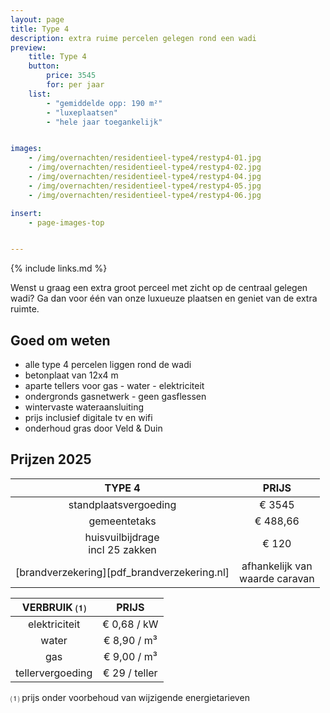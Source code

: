 ```yaml
---
layout: page
title: Type 4
description: extra ruime percelen gelegen rond een wadi
preview:
    title: Type 4
    button:
        price: 3545
        for: per jaar
    list:
        - "gemiddelde opp: 190 m²"
        - "luxeplaatsen"
        - "hele jaar toegankelijk"


images:
    - /img/overnachten/residentieel-type4/restyp4-01.jpg
    - /img/overnachten/residentieel-type4/restyp4-02.jpg
    - /img/overnachten/residentieel-type4/restyp4-04.jpg
    - /img/overnachten/residentieel-type4/restyp4-05.jpg
    - /img/overnachten/residentieel-type4/restyp4-06.jpg

insert:
    - page-images-top


---
```


{% include links.md %}

Wenst u graag een extra groot perceel met zicht op de centraal gelegen wadi? Ga dan voor één van onze luxueuze plaatsen en geniet van de extra ruimte.

## Goed om weten

- alle type 4 percelen liggen rond de wadi
- betonplaat van 12x4 m
- aparte tellers voor gas - water - elektriciteit
- ondergronds gasnetwerk - geen gasflessen
- wintervaste wateraansluiting
- prijs inclusief digitale tv en wifi
- onderhoud gras door Veld & Duin


## Prijzen 2025

TYPE 4                |PRIJS           |
:--------------------:|:--------------:|
standplaatsvergoeding | € 3545             
gemeentetaks          | € 488,66
huisvuilbijdrage<br>incl 25 zakken<br> | € 120   
[brandverzekering][pdf_brandverzekering.nl]     |afhankelijk van <br>waarde caravan

VERBRUIK ⑴           |PRIJS          |
:--------------------:|:-------------:|
elektriciteit         | € 0,68 / kW        
water                 | € 8,90 / m³  
gas                   | € 9,00 / m³       
tellervergoeding      | € 29 / teller

⑴ prijs onder voorbehoud van wijzigende energietarieven

